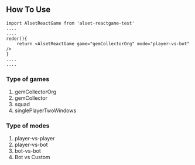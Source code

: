 ## How To Use

```
import AlsetReactGame from 'alset-reactgame-test'
....
....
reder(){
    return <AlsetReactGame game="gemCollectorOrg" mode="player-vs-bot" />
}
....
....
```

### Type of games

1.  gemCollectorOrg
2.  gemCollector
3.  squad
4.  singlePlayerTwoWindows

### Type of modes

1.  player-vs-player
2.  player-vs-bot
3.  bot-vs-bot
4.  Bot vs Custom
